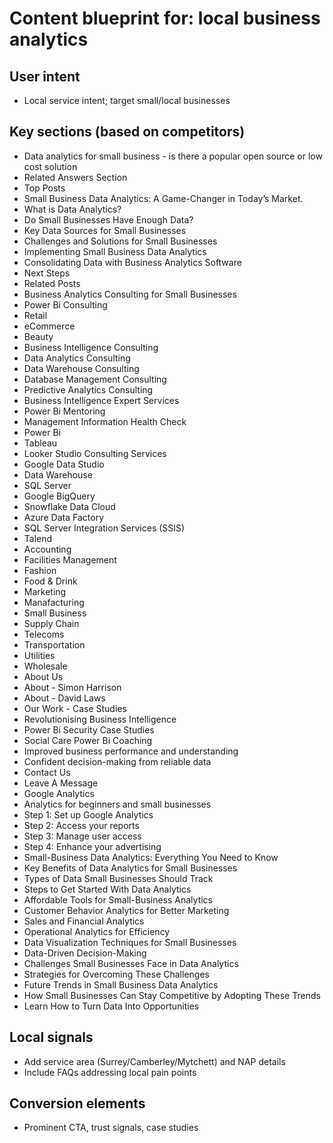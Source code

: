 # Content blueprint for: local business analytics

## User intent
- Local service intent; target small/local businesses

## Key sections (based on competitors)
- Data analytics for small business - is there a popular open source or low cost solution
- Related Answers Section
- Top Posts
- Small Business Data Analytics: A Game-Changer in Today’s Market.
- What is Data Analytics?
- Do Small Businesses Have Enough Data?
- Key Data Sources for Small Businesses
- Challenges and Solutions for Small Businesses
- Implementing Small Business Data Analytics
- Consolidating Data with Business Analytics Software
- Next Steps
- Related Posts
- Business Analytics Consulting for Small Businesses
- Power Bi Consulting
- Retail
- eCommerce
- Beauty
- Business Intelligence Consulting
- Data Analytics Consulting
- Data Warehouse Consulting
- Database Management Consulting
- Predictive Analytics Consulting
- Business Intelligence Expert Services
- Power Bi Mentoring
- Management Information Health Check
- Power Bi
- Tableau
- Looker Studio Consulting Services
- Google Data Studio
- Data Warehouse
- SQL Server
- Google BigQuery
- Snowflake Data Cloud
- Azure Data Factory
- SQL Server Integration Services (SSIS)
- Talend
- Accounting
- Facilities Management
- Fashion
- Food & Drink
- Marketing
- Manafacturing
- Small Business
- Supply Chain
- Telecoms
- Transportation
- Utilities
- Wholesale
- About Us
- About - Simon Harrison
- About - David Laws
- Our Work - Case Studies
- Revolutionising Business Intelligence
- Power Bi Security Case Studies
- Social Care Power Bi Coaching
- Improved business performance and understanding
- Confident decision-making from reliable data
- Contact Us
- Leave A Message
- Google Analytics
- Analytics for beginners and small businesses
- Step 1: Set up Google Analytics
- Step 2: Access your reports
- Step 3: Manage user access
- Step 4: Enhance your advertising
- Small-Business Data Analytics: Everything You Need to Know
- Key Benefits of Data Analytics for Small Businesses
- Types of Data Small Businesses Should Track
- Steps to Get Started With Data Analytics
- Affordable Tools for Small-Business Analytics
- Customer Behavior Analytics for Better Marketing
- Sales and Financial Analytics
- Operational Analytics for Efficiency
- Data Visualization Techniques for Small Businesses
- Data-Driven Decision-Making
- Challenges Small Businesses Face in Data Analytics
- Strategies for Overcoming These Challenges
- Future Trends in Small Business Data Analytics
- How Small Businesses Can Stay Competitive by Adopting These Trends
- Learn How to Turn Data Into Opportunities

## Local signals
- Add service area (Surrey/Camberley/Mytchett) and NAP details
- Include FAQs addressing local pain points

## Conversion elements
- Prominent CTA, trust signals, case studies